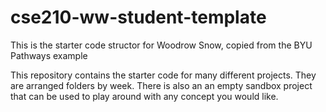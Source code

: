 # cse210-ww-student-template
This is the starter code structor for Woodrow Snow, copied from the BYU Pathways example

This repository contains the starter code for many different projects. They are arranged folders by week. There is also an an empty sandbox project that can be used to play around with any concept you would like.
